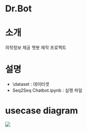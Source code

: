 # Dr.Bot
# 소개
의학정보 제공 챗봇 제작 프로젝트

# 설명
- \dataset : 데이터셋
- Seq2Seq Chatbot.ipynb : 실행 파일

# usecase diagram
<img src = "/image/image01.png">
